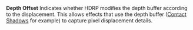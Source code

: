 <tr>
<td><strong>Depth Offset</strong></td>
<td></td>
<td></td>
<td>Indicates whether HDRP modifies the depth buffer according to the displacement. This allows effects that use the depth buffer (<a href="Override-Contact-Shadows.md">Contact Shadows</a> for example) to capture pixel displacement details.</td>
</tr>
